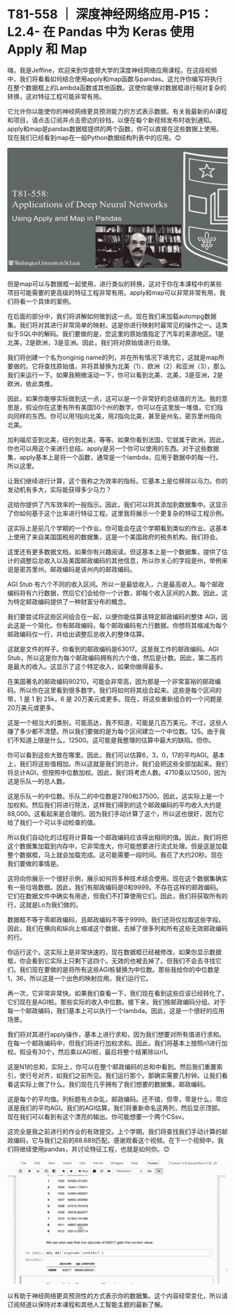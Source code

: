 # T81-558 ｜ 深度神经网络应用-P15：L2.4- 在 Pandas 中为 Keras 使用 Apply 和 Map 

嗨，我是Jeffine，欢迎来到华盛顿大学的深度神经网络应用课程。在这段视频中，我们将看看如何结合使用apply和map函数与pandas。这允许你编写将执行在整个数据框上的Lambda函数或其他函数。这使你能够对数据框进行相对复杂的转换，这对特征工程可能非常有用。

它允许你以能使你的神经网络更具预测能力的方式表示数据。有关我最新的AI课程和项目，请点击订阅并点击旁边的铃铛，以便在每个新视频发布时收到通知。apply和map是pandas数据框提供的两个函数，你可以直接在这些数据上使用。现在我们已经看到map在一般Python数据结构列表中的应用。😊

![](img/5e8029765ef65f0d9c303a190e424729_1.png)

但是map可以与数据框一起使用，进行类似的转换，这对于你在本课程中的某些项目可能需要的更高级的特征工程非常有用。apply和map可以非常非常有用，我们将看一个具体的案例。

在后面的部分中，我们将讲解如何做到这一点。现在我们来加载autompg数据集。我们将对其进行非常简单的映射。这是你进行映射时最常见的操作之一。这类似于SQL中的解码。我们要做的是，您这里的原始值指定了汽车的来源地区。1是北美，2是欧洲，3是亚洲。因此，我们将对原始值进行处理。

我们将创建一个名为originig name的列，并在所有情况下填充它，这就是map所要做的。它将查找原始值，并将其替换为北美（1）、欧洲（2）和亚洲（3），那么我们来运行一下。如果我稍微滚动一下，你可以看到北美、北美，3是亚洲，2是欧洲，依此类推。

因此，如果你能够实际做到这一点，这可以是一个非常好的总结值的方法。我的意思是，假设你在这里有所有美国50个州的数字。你可以在这里放一堆值，它们指向同样的东西。你可以用1指向北美，用2指向北美，甚至是州名，密苏里州指向北美。

加利福尼亚到北美，纽约到北美，等等。如果你看到法国，它就属于欧洲。因此，你也可以用这个来进行总结。apply是另一个你可以使用的东西。对于这些数据集，apply基本上是将一个函数，通常是一个lambda，应用于数据中的每一行。所以这里。

让我们继续进行计算，这个我称之为效率的指标。它基本上是位移除以马力。你的发动机有多大，实际能获得多少马力？

这给你提供了汽车效率的一般指示。因此，我们可以将其添加到数据集中。这显示了你如何基于这个比率进行特征工程。这里我将展示一个更复杂的特征工程示例。

这实际上是前几个学期的一个作业。你可能会在这个学期看到类似的作业。这基本上使用了来自美国国税局的数据集，这是一个美国政府的税务机构。我们将会。

这里还有更多数据文档，如果你有兴趣阅读。但这基本上是一个数据集，提供了估计的调整后总收入以及美国邮政编码的其他信息，所以你关心的字段是州，举例来说是密苏里州。邮政编码是该州内的邮政编码。

AGI Stub 有六个不同的收入区间。所以一是最低收入，六是最高收入。每个邮政编码将有六行数据，然后它们会给你一个计数，即每个收入区间的人数。因此，这为特定邮政编码提供了一种财富分布的概念。

我们要尝试将这些区间组合在一起，以便你能估算该特定邮政编码的整体 AGI，因此这是一个简化。你有邮政编码，每个邮政编码有六行数据。你想将其缩减为每个邮政编码仅一行，并给出调整后总收入的整体估算。

这就是文件的样子。你看到的邮政编码是63017。这是我工作的邮政编码。AGI Stub，所以这是你为每个邮政编码拥有的六个值，然后是计数。因此，第二高的是最大的收入。这显示了这个特定收入，如果你做得最多。

在美国著名的邮政编码90210，可能会非常高，因为那是一个非常富裕的邮政编码。所以你在这里看到很多数字。我们将如何将其组合起来。这些是每个区间的带，1 是 1 到 25k，6 是 20万美元或更多。现在，将这些重新组合的一个问题是20万美元或更多。

这是一个相当大的类别，可能高达，我不知道，可能是几百万美元。不过，这些人赚了多少都不清楚。所以我们要做的是为每个区间建立一个中位数。125。由于我们不知道上限是什么，12500。这可能是我整理的估算中最大的缺陷。但你。

你可以看到这些大致在哪里。因此，我们可以估算6，3，0，17的平均AGI。基本上，我们将这些值相加。所以这就是我们的总计。我们会把这些全部加起来。我们将总计AGI，但按照中位数加权。因此，我们将考虑人数。4710乘以12500，因为这是乐队一的总人数。

这是乐队一的中位数。乐队二的中位数是2780和37500。因此，这实际上是一个加权和。然后我们将进行除法，这样我们得到的这个邮政编码的平均收入大约是88,000。这看起来是合理的。因为我们手动计算了这个，所以这也很好，因为它给了我们一个可以手动检查的值。

所以我们自动化的过程将计算每一个邮政编码应该得出相同的值。因此，我们将把这个数据集加载到内存中，它非常庞大，你可能想要进行流式处理。但是这是加载整个数据框，马上就会加载完成。这可能需要一段时间。我花了大约20秒。现在我们要做的事情是。

这将向你展示一个很好示例，展示如何将多种技术结合使用。现在这个数据集确实有一些垃圾数据。因此，我们有邮政编码是0和9999。不存在这样的邮政编码。它们在数据文件中确实有用途，但我们不打算使用它们。因此，我们将获取所有的行，这就是Lo为我们做的。

数据框不等于零邮政编码，且邮政编码不等于9999。我们还将仅拉取这些字段。因此，我们在横向和纵向上缩减这个数据，去掉了很多列和所有这些无效邮政编码的行。

你运行这个。这实际上是非常快速的，现在数据框已经被修改，如果你显示数据框，你会看到它实际上只剩下这四个。无效的也被去掉了。但我们不会去寻找它们。我们现在要做的是将所有这些AGI桩替换为中位数。那些我给你的中位数是1，36，所以这是一个出色的映射应用。我们运行它。

再一次，它非常非常快。如果我们查看一下，我们现在看到这些应该已经转化了，它们现在是AGI桩。那些实际的收入中位数。接下来，我们按邮政编码分组。对于每一个邮政编码，我们基本上可以执行一个lambda。因此，这是一个很好的应用场景。

我们将对其进行apply操作，基本上进行求和，因为我们想要对所有值进行求和。在每一个邮政编码中，但我们将进行加权求和。因此，我们将基本上按照n1进行加权。假设有30个，然后乘以AGI桩，最后将整个结果除以n1。

这是N1的总和，实际上，你可以在整个邮政编码的总和中看到。然后我们重置索引，使行号对齐，如我们之前所见。我们运行那个。那确实需要几秒钟。让我们看看这实际上做了什么。我们现在几乎拥有了我们想要的数据集。邮政编码。

这是每个的平均值。列标题有点杂乱，邮政编码。还不错，但零，零是什么，零应该是我们的平均AGI。我们的AGI估算。我们将重新命名这两列，然后显示顶部。现在我们可以看到有这个漂亮的输出。你可能想要一个两个CSsv。

这完全是我之前进行的作业的有效提交。上个学期。我们将查找我们手动计算的邮政编码，它与我们之前的88.689匹配。感谢观看这个视频。在下一个视频中，我们将继续使用pandas，并讨论特征工程，也就是如何你。😊

![](img/5e8029765ef65f0d9c303a190e424729_3.png)

以有助于神经网络更具预测性的方式表示你的数据集。这个内容经常变化，所以请订阅频道以保持对本课程和其他人工智能主题的最新了解。
